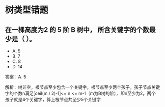 # 树类型错题

## 在一棵高度为2 的 5 阶 B 树中， 所含关键字的个数最少是（ ）。
- A. 5
- B. 7
- C. 8
- D. 14

答案：A. 5

解析：树非空，根节点至少包含一个关键字，根节点至少两个孩子，孩子节点关键字的个数n满足[ceil(m / 2)-1]<= n <= m-1（m为B树的阶），即n至少为2，两个孩子就是4个关键字，算上根节点共至少5个关键字


